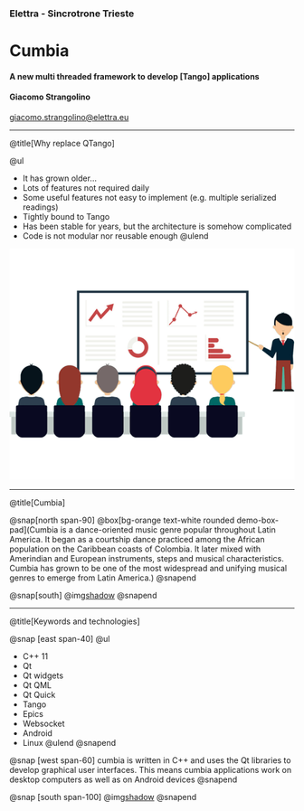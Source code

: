 ### Elettra - Sincrotrone Trieste

# Cumbia

#### A new multi threaded framework to develop [Tango] applications

#### Giacomo Strangolino

giacomo.strangolino@elettra.eu

---
@title[Why replace QTango]

@ul
- It has grown older...
- Lots of features not required daily
- Some useful features not easy to implement (e.g. multiple serialized readings)
- Tightly bound to Tango
- Has been stable for years, but the architecture is somehow complicated
- Code is not modular nor reusable enough
@ulend

![](assets/img/presentation.png)

---
@title[Cumbia]

@snap[north span-90]
@box[bg-orange text-white rounded demo-box-pad](Cumbia is a dance-oriented music genre popular throughout Latin America. It began as a courtship dance practiced among the African population on the Caribbean coasts of Colombia. It later mixed with Amerindian and European instruments, steps and musical characteristics. Cumbia has grown to be one of the most widespread and unifying musical genres to emerge from Latin America.)
@snapend

@snap[south]
 @img[shadow](assets/img/modules.png)
@snapend


---
@title[Keywords and technologies]

@snap [east span-40]
@ul
- C++ 11
- Qt
- Qt widgets
- Qt QML
- Qt Quick
- Tango
- Epics
- Websocket
- Android
- Linux
@ulend
@snapend

@snap [west span-60]
cumbia is written in C++ and uses the Qt libraries to develop graphical user interfaces. This means cumbia applications work on desktop computers as well as on Android devices
@snapend

@snap [south span-100]
@img[shadow](assets/img/android-plot1.png)
@snapend


